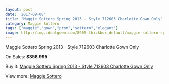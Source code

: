 ```yaml
---
layout: post
date: '2017-09-08'
title: "Maggie Sottero Spring 2013 - Style 712603 Charlotte Gown Only"
category: Maggie Sottero
tags: ["maggie","gown","prom","sottero","elegant"]
image: http://img.idealgown.com/8965-thickbox_default/maggie-sottero-spring-2013-style-712603-charlotte-gown-only.jpg
---
```

Maggie Sottero Spring 2013 - Style 712603 Charlotte Gown Only

On Sales: **$356.995**
<a href="https://www.idealgown.com/en/maggie-sottero/3731-maggie-sottero-spring-2013-style-712603-charlotte-gown-only.html"><amp-img layout="responsive" width="600" height="600" src="//img.idealgown.com/8965-thickbox_default/maggie-sottero-spring-2013-style-712603-charlotte-gown-only.jpg" alt="Maggie Sottero Spring 2013 - Style 712603 Charlotte Gown Only 0" /></a>
<a href="https://www.idealgown.com/en/maggie-sottero/3731-maggie-sottero-spring-2013-style-712603-charlotte-gown-only.html"><amp-img layout="responsive" width="600" height="600" src="//img.idealgown.com/8966-thickbox_default/maggie-sottero-spring-2013-style-712603-charlotte-gown-only.jpg" alt="Maggie Sottero Spring 2013 - Style 712603 Charlotte Gown Only 1" /></a>

Buy it: [Maggie Sottero Spring 2013 - Style 712603 Charlotte Gown Only](https://www.idealgown.com/en/maggie-sottero/3731-maggie-sottero-spring-2013-style-712603-charlotte-gown-only.html "Maggie Sottero Spring 2013 - Style 712603 Charlotte Gown Only")

View more: [Maggie Sottero](https://www.idealgown.com/en/45-maggie-sottero "Maggie Sottero")